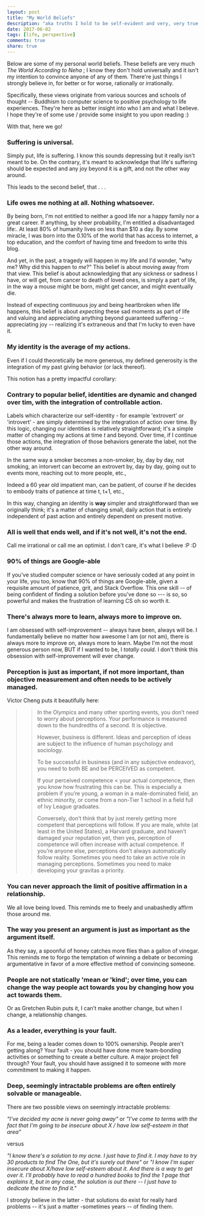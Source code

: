 ```yaml
---
layout: post
title: "My World Beliefs"
description: "aka truths I hold to be self-evident and very, very true."
date: 2017-06-02
tags: [life, perspective]
comments: true
share: true
---
```


Below are some of my personal world beliefs. These beliefs are very much *The World According to Neha* ; I know they don't hold universally and it isn't my intention to convince anyone of any of them. There're just things I strongly believe in, for better or for worse, rationally or irrationally.

Specifically, these views originate from various sources and schools of thought --  Buddhism to computer science to positive psychology to life experiences. They're here as better insight into who I am and what I believe. I hope they're of some use / provide some insight to you upon reading :) 

With that, here we go!

### Suffering is universal.
Simply put, life is suffering. I know this sounds depressing but it really isn't meant to be. On the contrary, it's meant to acknowledge that life's suffering should be expected and any joy beyond it is a gift, and not the other way around.

This leads to the second belief, that . . .

### Life owes me nothing at all. Nothing whatsoever.
By being born, I'm not entitled to neither a good life nor a happy family nor a great career. If anything, by sheer probability, I'm entitled a disadvantaged life:. At least 80% of humanity lives on less than $10 a day. By some miracle, I was born into the 0.10% of the world that has access to internet, a top education, and the comfort of having time and freedom to write this blog.

And yet, in the past, a tragedy will happen in my life and I'd wonder, "why me? Why did this happen to *me*?" This belief is about moving away from that view. This belief is about acknowledging that any sickness or sadness I have, or will get, from cancer to death of loved ones, is simply a part of life, in the way a mouse might be born, might get cancer, and might eventually die. 

Instead of expecting continuous joy and being heartbroken when life happens, this belief is about *expecting* these sad moments as part of life and valuing and appreciating anything beyond guaranteed suffering -- appreciating joy -- realizing it's extraneous and that I'm lucky to even have it.

### My identity is the average of my actions.
Even if I could theoretically be more generous, my defined generosity is the integration of my past giving behavior (or lack thereof). 

This notion has a pretty impactful corollary: 

### Contrary to popular belief, identities are dynamic and changed over tim, with the integration of controllable action.
Labels which characterize our self-identity - for example 'extrovert' or 'introvert' - are simply determined by the integration of action over time. By this logic, changing our identities is relatively straightforward; it's a simple matter of changing my actions at time *t* and beyond. Over time, if I continue those actions, the integration of those behaviors generate the label, not the other way around. 

In the same way a smoker becomes a non-smoker, by, day by day, not smoking, an intorvert can become an extrovert by, day by day, going out to events more, reaching out to more people, etc.,

Indeed a 60 year old impatient man, can be patient, of course if he decides to embody traits of patience at time t, t+1, etc.,

In this way, changing an identity is __way__ simpler and straightforward than we originally think; it's a matter of changing small, daily action that is entirely independent of past action and entirely dependent on present motive.

### All is well that ends well, and if it's not well, it's not the end.
Call me irrational or call me an optimist. I don't care, it's what I believe :P :D

### 90% of things are Google-able
If you've studied computer science or have seriously coded at any point in your life, you too, know that 90% of things are Google-able, given a requisite amount of patience, grit, and Stack Overflow. This one skill -- of being confident of finding a solution before you've done so --- is so, so powerful and makes the frustration of learning CS oh so worth it.

### There's always more to learn, always more to improve on.
I am obsessed with self-improvement -- always have been, always will be. I fundamentally believe no matter how awesome I am (or not am), there is always more to improve on, always more to learn. Maybe I'm not the most generous person now, BUT if I wanted to be, I *totally could*. I don't think this obsession with self-improvement will ever change.

### Perception is just as important, if not more important, than objective measurement and often needs to be actively managed. 
Victor Cheng puts it beautifully here:

> > In the Olympics and many other sporting events, you don’t need to worry about perceptions. Your performance is measured down to the hundredths of a second. It is objective.  
> >
> > However, business is different. Ideas and perception of ideas are subject to the influence of human psychology and sociology. 
> >	
> > To be successful in business (and in any subjective endeavor), you need to both BE and be PERCEIVED as competent. 
> >
> > If your perceived competence < your actual competence, then you know how frustrating this can be. This is especially a problem if you’re young, a woman in a male-dominated field, an ethnic minority, or come from a non-Tier 1 school in a field full of Ivy League graduates.
> >
> > Conversely, don’t think that by just merely getting more competent that perceptions will follow. If you are male, white (at least in the United States), a Harvard graduate, and haven’t damaged your reputation yet, then yes, perception of competence will often increase with actual competence. If you’re anyone else, perceptions don’t always automatically follow reality. Sometimes you need to take an active role in managing perceptions. Sometimes you need to make developing your gravitas a priority.

### You can never approach the limit of positive affirmation in a relationship.
We all love being loved. This reminds me to freely and unabashedly affirm those around me. 

### The way you present an argument is just as important as the argument itself.
As they say, a spoonful of honey catches more flies than a gallon of vinegar. This reminds me to forgo the temptation of winning a debate or becoming argumentative in favor of a more effective method of convincing someone.

### People are not statically 'mean or 'kind'; over time, you can change the way people act towards you by changing how you act towards them.
Or as Gretchen Rubin puts it, I can’t make another change, but when I change, a relationship changes.

### As a leader, everything is your fault.
For me, being a leader comes down to 100% ownership. People aren't getting along? Your fault - you should have done more team-bonding activities or something to create a better culture. A major project fell through? Your fault, you should have assigned it to someone with more commitment to making it happen. 

### Deep, seemingly intractable problems are often entirely solvable or manageable. 
There are two possible views on seemingly intractable problems:

*"I've decided my acne is never going away"*
or
*"I've come to terms with the fact that I'm going to be insecure about X / have low self-esteem in that area"*

versus

*"I know there's a solution to my acne. I just have to find it. I may have to try 30 products to find The One, but it's surely out there"*
or
*"I know I'm super insecure about X/have low self-esteem about it. And there is a way to get over it. I'll probably have to read a hundred books to find the 1 page that explains it, but in any case, the solution is out there -- I just have to dedicate the time to find it."*

I strongly believe in the latter - that solutions do exist for really hard problems -- it's just a matter -sometimes years -- of finding them.

